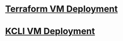 

# [Terraform VM Deployment](./terraform_vm_deployment.md)


# [KCLI VM Deployment](./kcli_vm_deployment.md)